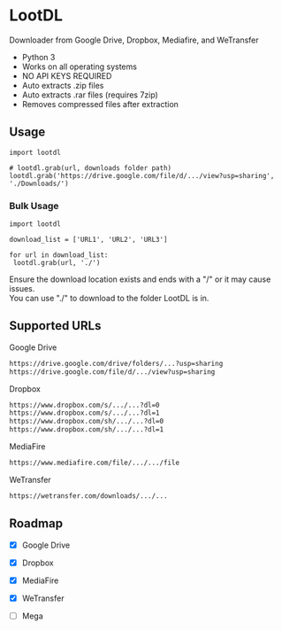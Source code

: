 # LootDL
Downloader from Google Drive, Dropbox, Mediafire, and WeTransfer
- Python 3 
- Works on all operating systems
- NO API KEYS REQUIRED
- Auto extracts .zip files
- Auto extracts .rar files (requires 7zip)
- Removes compressed files after extraction

## Usage
```python3
import lootdl

# lootdl.grab(url, downloads folder path)
lootdl.grab('https://drive.google.com/file/d/.../view?usp=sharing', './Downloads/')
```

### Bulk Usage
```python3
import lootdl

download_list = ['URL1', 'URL2', 'URL3']

for url in download_list:
 lootdl.grab(url, './')
```
Ensure the download location exists and ends with a "/" or it may cause issues. <br/>
You can use "./" to download to the folder LootDL is in.

## Supported URLs

Google Drive
```txt
https://drive.google.com/drive/folders/...?usp=sharing
https://drive.google.com/file/d/.../view?usp=sharing
```
Dropbox
```txt
https://www.dropbox.com/s/.../...?dl=0
https://www.dropbox.com/s/.../...?dl=1
https://www.dropbox.com/sh/.../...?dl=0
https://www.dropbox.com/sh/.../...?dl=1
```
MediaFire
```txt
https://www.mediafire.com/file/.../.../file
```
WeTransfer
```txt
https://wetransfer.com/downloads/.../...
```


## Roadmap
- [X] Google Drive
- [X] Dropbox
- [X] MediaFire
- [X] WeTransfer
- [ ] Mega
 
